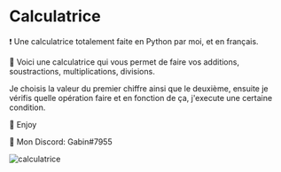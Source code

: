 # Calculatrice
❗ Une calculatrice totalement faite en Python par moi, et en français.

🔮 Voici une calculatrice qui vous permet de faire vos additions, soustractions, multiplications, divisions.

Je choisis la valeur du premier chiffre ainsi que le deuxième, ensuite je vérifis quelle opération faire et en fonction de ça, j'execute une certaine condition.

💖 Enjoy

🎫 Mon Discord: Gabin#7955

![calculatrice](https://user-images.githubusercontent.com/79531012/120892647-a3368380-c60f-11eb-96a9-c049423644c8.png)
